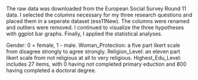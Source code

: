 The raw data was downloaded from the European Social Survey Round 11 data. I selected the columns necessary for my three research questions and placed them in a seperate dataset (ess11New). The columns were renamed and outliers were removed. I continued to visualize the three hypotheses with ggplot bar graphs. Finally, I applied the statistical analyses.
 
Gender: 0 = female, 1 - male.
Woman_Protection: a five part likert scale from disagree strongly to agree strongly.
Religion_Level: an eleven part likert scale from not religious at all to very religious. 
Highest_Edu_Level: includes 27 items, with 0 having not completed primary eduction and 800 having completed a doctoral degree. 
